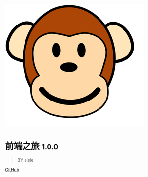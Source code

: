 
![logo](assets/monkey.svg)
# 前端之旅 <small>1.0.0</small>
> BY elsie

[GitHub](https://github.com/starbreese/frontend-summary)

